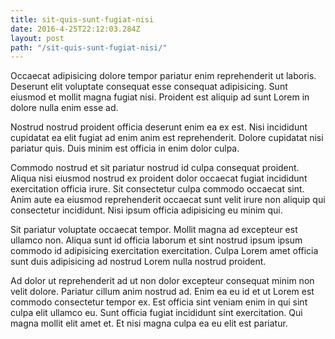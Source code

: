 ```yaml
---
title: sit-quis-sunt-fugiat-nisi
date: 2016-4-25T22:12:03.284Z
layout: post
path: "/sit-quis-sunt-fugiat-nisi/"
---
```


Occaecat adipisicing dolore tempor pariatur enim reprehenderit ut laboris. Deserunt elit voluptate consequat esse consequat adipisicing. Sunt eiusmod et mollit magna fugiat nisi. Proident est aliquip ad sunt Lorem in dolore nulla enim esse ad.

Nostrud nostrud proident officia deserunt enim ea ex est. Nisi incididunt cupidatat ea elit fugiat ad enim anim est reprehenderit. Dolore cupidatat nisi pariatur quis. Duis minim est officia in enim dolor culpa.

Commodo nostrud et sit pariatur nostrud id culpa consequat proident. Aliqua nisi eiusmod nostrud ex proident dolor occaecat fugiat incididunt exercitation officia irure. Sit consectetur culpa commodo occaecat sint. Anim aute ea eiusmod reprehenderit occaecat sunt velit irure non aliquip qui consectetur incididunt. Nisi ipsum officia adipisicing eu minim qui.

Sit pariatur voluptate occaecat tempor. Mollit magna ad excepteur est ullamco non. Aliqua sunt id officia laborum et sint nostrud ipsum ipsum commodo id adipisicing exercitation exercitation. Culpa Lorem amet officia sunt duis adipisicing ad nostrud Lorem nulla nostrud proident.

Ad dolor ut reprehenderit ad ut non dolor excepteur consequat minim non velit dolore. Pariatur cillum anim nostrud ad. Enim ea eu id et ut Lorem est commodo consectetur tempor ex. Est officia sint veniam enim in qui sint culpa elit ullamco eu. Sunt officia fugiat incididunt sint exercitation. Qui magna mollit elit amet et. Et nisi magna culpa ea eu elit est pariatur.